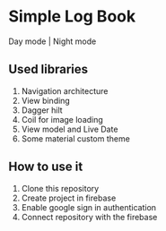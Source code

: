 # Simple Log Book
Day mode | Night mode

## Used libraries 
1. Navigation architecture
1. View binding
1. Dagger hilt
1. Coil for image loading
1. View model and Live Date
1. Some material custom theme

## How to use it
1. Clone this repository
1. Create project in firebase
1. Enable google sign in authentication
1. Connect repository with the firebase
